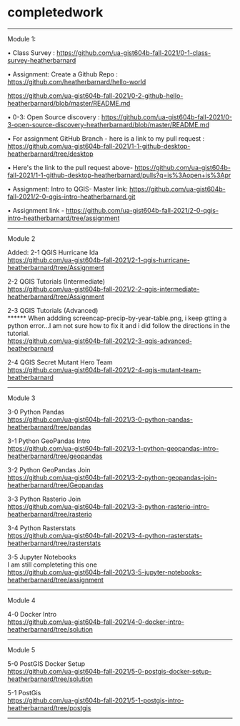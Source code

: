 # completedwork
----------------------------------------------------------------------------------------------------------------------------------------------
Module 1: </br>

•	Class Survey : https://github.com/ua-gist604b-fall-2021/0-1-class-survey-heatherbarnard</br>

•	Assignment: Create a Github Repo : https://github.com/heatherbarnard/hello-world</br>

https://github.com/ua-gist604b-fall-2021/0-2-github-hello-heatherbarnard/blob/master/README.md</br>

•	0-3: Open Source discovery : https://github.com/ua-gist604b-fall-2021/0-3-open-source-discovery-heatherbarnard/blob/master/README.md</br>

•	For assignment GitHub Branch - here is a link to my pull request : https://github.com/ua-gist604b-fall-2021/1-1-github-desktop-heatherbarnard/tree/desktop

•	Here's the link to the pull request above- https://github.com/ua-gist604b-fall-2021/1-1-github-desktop-heatherbarnard/pulls?q=is%3Aopen+is%3Apr</br>

•	Assignment: Intro to QGIS-  Master link:  https://github.com/ua-gist604b-fall-2021/2-0-qgis-intro-heatherbarnard.git </br>

•	Assignment link - https://github.com/ua-gist604b-fall-2021/2-0-qgis-intro-heatherbarnard/tree/assignment</br>

------------------------------------------------------------------------------------------------------------------------------------------------
Module 2</br>

Added: 2-1 QGIS Hurricane Ida</br>
https://github.com/ua-gist604b-fall-2021/2-1-qgis-hurricane-heatherbarnard/tree/Assignment</br>

2-2 QGIS Tutorials (Intermediate)</br>
https://github.com/ua-gist604b-fall-2021/2-2-qgis-intermediate-heatherbarnard/tree/Assignment</br>

2-3 QGIS Tutorials (Advanced)</br>
****** When addding screencap-precip-by-year-table.png, i keep gtting a python error...I am not sure how to fix it and i did follow the directions in the tutorial.</br>
https://github.com/ua-gist604b-fall-2021/2-3-qgis-advanced-heatherbarnard</br>

2-4 QGIS Secret Mutant Hero Team</br>
https://github.com/ua-gist604b-fall-2021/2-4-qgis-mutant-team-heatherbarnard</br>

------------------------------------------------------------------------------------------------------------------------------------------------

Module 3</br>

3-0 Python Pandas</br>
https://github.com/ua-gist604b-fall-2021/3-0-python-pandas-heatherbarnard/tree/pandas</br>

3-1 Python GeoPandas Intro</br>
https://github.com/ua-gist604b-fall-2021/3-1-python-geopandas-intro-heatherbarnard/tree/geopandas</br>

3-2 Python GeoPandas Join</br>
https://github.com/ua-gist604b-fall-2021/3-2-python-geopandas-join-heatherbarnard/tree/Geopandas</br>

3-3 Python Rasterio Join</br>
https://github.com/ua-gist604b-fall-2021/3-3-python-rasterio-intro-heatherbarnard/tree/rasterio</br>

3-4 Python Rasterstats</br>
https://github.com/ua-gist604b-fall-2021/3-4-python-rasterstats-heatherbarnard/tree/rasterstats</br>

3-5 Jupyter Notebooks</br>
I am still completeting this one</br>
https://github.com/ua-gist604b-fall-2021/3-5-jupyter-notebooks-heatherbarnard/tree/assignment</br>

---------------------------------------------------------------------------------------------------------------------------------------------------

Module 4</br>

4-0 Docker Intro</br>
https://github.com/ua-gist604b-fall-2021/4-0-docker-intro-heatherbarnard/tree/solution</br>

---------------------------------------------------------------------------------------------------------------------------------------------------

Module 5</br>

5-0 PostGIS Docker Setup</br>
https://github.com/ua-gist604b-fall-2021/5-0-postgis-docker-setup-heatherbarnard/tree/solution</br>

5-1 PostGis</br>
https://github.com/ua-gist604b-fall-2021/5-1-postgis-intro-heatherbarnard/tree/postgis</br>

---------------------------------------------------------------------------------------------------------------------------------------------------


